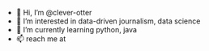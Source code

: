 - 👋 Hi, I’m @clever-otter
- 👀 I’m interested in data-driven journalism, data science
- 🌱 I’m currently learning python, java
- 📫 reach me at 

<!---
clever-otter/clever-otter is a ✨ special ✨ repository because its `README.md` (this file) appears on your GitHub profile.
You can click the Preview link to take a look at your changes.
--->
